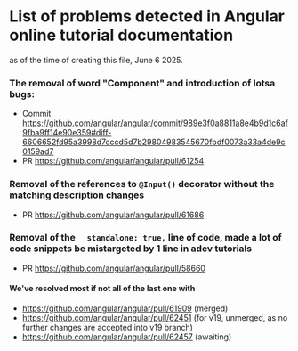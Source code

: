 # List of problems detected in Angular online tutorial documentation 
as of the time of creating this file, June 6 2025.

### The removal of word "Component" and introduction of lotsa bugs:
- Commit https://github.com/angular/angular/commit/989e3f0a8811a8e4b9d1c6af9fba9ff14e90e359#diff-6606652fd95a3998d7cccd5d7b29804983545670fbdf0073a33a4de9c0159ad7
- PR https://github.com/angular/angular/pull/61254

### Removal of the references to `@Input()` decorator without the matching description changes
- PR https://github.com/angular/angular/pull/61686

### Removal of the `  standalone: true,` line of code, made a lot of code snippets be mistargeted by 1 line in adev tutorials
- PR https://github.com/angular/angular/pull/58660

#### We've resolved most if not all of the last one with 
- https://github.com/angular/angular/pull/61909 (merged)
- https://github.com/angular/angular/pull/62451 (for v19, unmerged, as no further changes are accepted into v19 branch)
- https://github.com/angular/angular/pull/62457 (awaiting)
